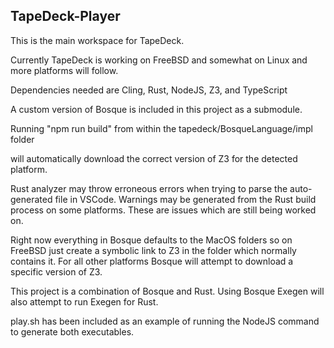 ## TapeDeck-Player

This is the main workspace for TapeDeck.

Currently TapeDeck is working on FreeBSD and somewhat on Linux and more platforms will follow.

Dependencies needed are Cling, Rust, NodeJS, Z3, and TypeScript

A custom version of Bosque is included in this project as a submodule.

Running "npm run build" from within the tapedeck/BosqueLanguage/impl folder

will automatically download the correct version of Z3 for the detected platform.

Rust analyzer may throw erroneous errors when trying to parse the auto-generated file in
VSCode. Warnings may be generated from the Rust build process on some platforms.
These are issues which are still being worked on.

Right now everything in Bosque defaults to the MacOS folders so on FreeBSD just create a symbolic link to
Z3 in the folder which normally contains it. For all other platforms Bosque will attempt to download a
specific version of Z3.

This project is a combination of Bosque and Rust. Using Bosque Exegen will also attempt to run Exegen for Rust.

play.sh has been included as an example of running the NodeJS command to generate both executables.

